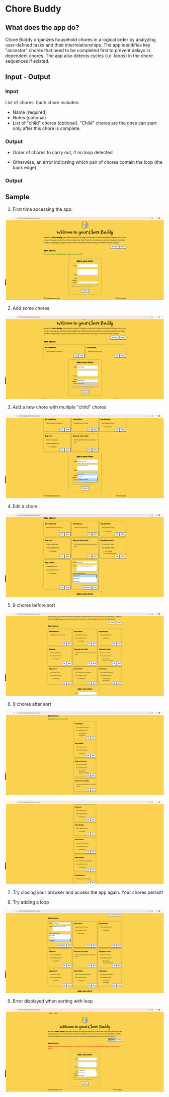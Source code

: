 # Chore Buddy

## What does the app do?
Chore Buddy organizes household chores in a logical order by analyzing user-defined tasks and their interrelationships. The app idenitifies key "ancestor" chores that need to be completed first to prevent delays in dependent chores. The app also detects cycles (i.e. loops) in the chore sequences if existed.

## Input - Output
### Input

List of chores. Each chore includes:

- Name (required)
- Notes (optional)
- List of "child" chores (optional). "Child" chores are the ones can start only after this chore is complete.

### Output

- Order of chores to carry out, if no loop detected 

- Otherwise, an error indicating which pair of chores contain the loop (the back edge)


### Output
## Sample
1. First time accessing the app:

![First access](./images/first-access.png)

2. Add some chores

![Add a new chore](./images/add-new-chore.png)

3. Add a new chore with multiple "child" chores

![Add a new chore with multiple childs](./images/add-chore-multiple-select.png)

4. Edit a chore

![Edit a chore](./images/edit-chore.png)

5. 9 chores before sort

![Before sort](./images/before-sort.png)

6. 9 chores after sort

![After sort](./images/after-sort-1.png)

![After sort - continued](./images/after-sort-2.png)

7. Try closing your browser and access the app again. Your chores persist!

8. Try adding a loop

![Add loop chore](./images/add-loop.png)

9. Error displayed when sorting with loop

![Sort error](./images/sort-error.png)